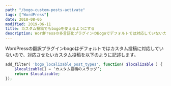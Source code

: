 ```yaml
---
path: "/bogo-custom-posts-activate"
tags: ["WordPress"]
date: 2018-08-05
modified: 2019-06-11
title: カスタム投稿でもbogoを使えるようにする
description: WordPressの多言語化プラグインのBogoでデフォルトでは対応していないカスタム投稿でも使用できるようにする方法を紹介しています。
---
```


WordPressの翻訳プラグインbogoはデフォルトではカスタム投稿に対応していないので、対応させたいカスタム投稿を以下のように記述します。

```php
add_filter( 'bogo_localizable_post_types', function( $localizable ) {
    $localizable[] = ‘カスタム投稿のスラッグ’;
    return $localizable;
});
```